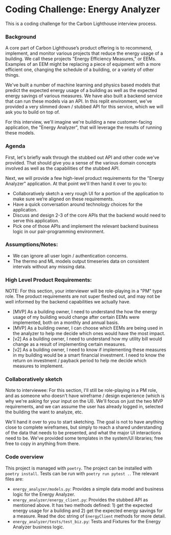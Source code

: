 # Coding Challenge: Energy Analyzer

This is a coding challenge for the Carbon Lighthouse interview process.

### Background

A core part of Carbon Lighthouse’s product offering is to recommend, implement,
and monitor various projects that reduce the energy usage of a building. We call
these projects "Energy Efficiency Measures," or EEMs. Examples of an EEM might
be replacing a piece of equipment with a more efficient one, changing the
schedule of a building, or a variety of other things.

We've built a number of machine learning and physics based models that predict
the expected energy usage of a building as well as the expected energy savings
of various measures. We have also built a backend service that can run these
models via an API. In this replit environment, we've provided a very slimmed
down / stubbed API for this service, which we will ask you to build on top of.

For this interview, we'll imagine we're building a new customer-facing
application, the "Energy Analyzer", that will leverage the results of running
these models.

### Agenda

First, let's briefly walk through the stubbed out API and other code we've
provided. That should give you a sense of the various domain concepts involved
as well as the capabilities of the stubbed API.

Next, we will provide a few high-level product requirements for the "Energy
Analyzer" application. At that point we'll then hand it over to you to:

-   Collaboratively sketch a very rough UI for a portion of the application to
    make sure we’re aligned on these requirements.
-   Have a quick conversation around technology choices for the application.
-   Discuss and design 2-3 of the core APIs that the backend would need to serve
    this application.
-   Pick one of those APIs and implement the relevant backend business logic in
    our pair-programming environment.

### Assumptions/Notes:

-   We can ignore all user login / authentication concerns.
-   The thermo and ML models output timeseries data on consistent intervals
    without any missing data.

### High Level Product Requirements:

NOTE: For this section, your interviewer will be role-playing in a "PM" type
role. The product requirements are not super fleshed out, and may not be well
informed by the backend capabilities we actually have.

-   [MVP] As a building owner, I need to understand the how the energy usage of
    my building would change after certain EEMs were implemented, both on a
    monthly and annual basis.
-   [MVP] As a building owner, I can choose which EEMs are being used in the
    analyzer to help me decide which ones would have the most impact.
-   [v2] As a building owner, I need to understand how my utility bill would
    change as a result of implementing certain measures.
-   [v2] As a building owner, I need to know if implementing these measures in
    my building would be a smart financial investment. I need to know the return
    on investment / payback period to help me decide which measures to
    implement.

### Collaboratively sketch

Note to interviewee: For this section, I'll still be role-playing in a PM role,
and as someone who doesn't have wireframe / design experience (which is why
we're asking for your input on the UI). We'll focus on just the two MVP
requirements, and we can assume the user has already logged in, selected the
building the want to analyze, etc.

We'll hand it over to you to start sketching. The goal is not to have anything
close to complete wireframes, but simply to reach a shared understanding of the
data that needs to be presented, and what the major UI interactions need to be.
We've provided some templates in the system/UI libraries; free free to copy in
anything from there.

### Code overview

This project is managed with `poetry`. The project can be installed with
`poetry install`. Tests can be run with `poetry run pytest .`. The relevant
files are:

-   `energy_analyzer/models.py`: Provides a simple data model and business logic
    for the Energy Analyzer.
-   `energy_analyzer/energy_client.py`: Provides the stubbed API as mentioned
    above. It has two methods defined: 1) get the expected energy usage for a
    building and 2) get the expected energy savings for a measure. Read the doc
    string of `EnergyClient` methods for more detail.
-   `energy_analyzer/tests/test_biz.py`: Tests and Fixtures for the Energy
    Analyzer business logic.
